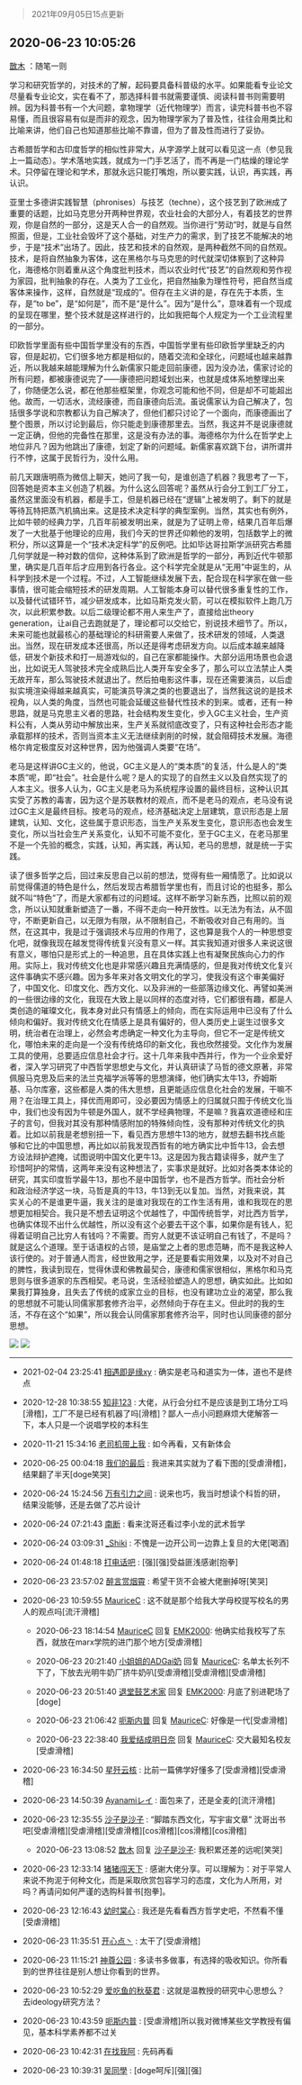 > 2021年09月05日15点更新
<link rel="stylesheet" href="https://cdn.jsdelivr.net/gh/taotie6/sampleJSON@main/css/photo_show.css">


 ## 2020-06-23 10:05:26 

 [㪚木](https://www.coolapk.com/feed/19750622?shareKey=ZTgwZjEzNTc1MGJmNjEzMTc1NjE~) ：随笔一则

学习和研究哲学的，对技术的了解，起码要具备科普级的水平。如果能看专业论文尽量看专业论文，实在看不了，那选择科普书就需要谨慎、阅读科普书则需要明辨。因为科普书有一个大问题，拿物理学（近代物理学）而言，读完科普书也不容易懂，而且很容易有似是而非的观念<!--break-->，因为物理学家为了普及性，往往会用类比和比喻来讲，他们自己也知道那些比喻不靠谱，但为了普及性而进行了妥协。

古希腊哲学和古印度哲学的相似性非常大，从字源学上就可以看见这一点（参见我上一篇动态）。学术落地实践，就成为一门手艺活了，而不再是一门枯燥的理论学术。只停留在理论和学术，那就永远只能打嘴炮，所以要实践，认识，再实践，再认识。

亚里士多德讲实践智慧（phronises）与技艺（techne），这个技艺到了欧洲成了重要的话题，比如马克思分开两种世界观，农业社会的大部分人，有着技艺的世界观，你是自然的一部分，这是天人合一的自然观。当你进行“劳动”时，就是与自然照面，但是，工业社会毁坏了这个基础，对生产力的需求，到了技艺不能解决的地步，于是“技术”出场了。因此，技艺和技术的自然观，是两种截然不同的自然观。技术，是将自然抽象为客体，这在黑格尔与马克思的时代就深切体察到了这种异化，海德格尔则着重从这个角度批判技术，而以农业时代“技艺”的自然观和劳作视为家园，批判抽象的存在。人类为了工业化，把自然抽象为理性符号，把自然当成客体来操作，这样，自然就是“现成的”。但存在主义讲的是，存在先于本质，生存，是“to be”，是“如何是”，而不是“是什么”。因为“是什么”，意味着有一个现成的呈现在哪里，整个技术就是这样进行的，比如我把每个人规定为一个工业流程里的一部分。

印欧哲学里面有些中国哲学里没有的东西，中国哲学里有些印欧哲学里缺乏的内容，但是起初，它们很多地方都是相似的，随着交流和全球化，问题域也越来越靠近，所以我越来越能理解为什么新儒家只能走回前康德，因为没办法，儒家讨论的所有问题，都被康德说完了——康德把问题域划出来，也就是成体系地整理出来了，你随便怎么说，都在他那些框架里，你观念可能和他不同，但是却不可能超出他。故而，一切活水，流经康德，而自康德向后流。虽说儒家认为自己解决了，包括很多学说和宗教都认为自己解决了，但他们都只讨论了一个面向，而康德画出了整个图景，所以讨论到最后，你只能走到康德那里去。当然，我这并不是说康德就一定正确，但他的完备性在那里，这是没有办法的事。海德格尔为什么在哲学史上地位非凡？因为他跳出了康德，划定了新的问题域。新儒家喜欢跳下台，讲所谓并行不悖，这属于民哲行为，没什么用。

前几天跟唐明燕为微信上聊天，她问了我一句，是谁创造了机器？我思考了一下，回答她是资本主义创造了机器。为什么这么回答呢？虽然从行会分工到工厂分工，虽然这里面没有机器，都是手工，但是机器已经在“逻辑”上被发明了。剩下的就是等待瓦特把蒸汽机搞出来。这是技术决定科学的典型案例。当然，其实也有例外，比如牛顿的经典力学，几百年前被发明出来，就是为了证明上帝，结果几百年后爆发了一大批基于他理论的应用，我们今天的世界还仰赖他的发明，包括数学上的微积分，所以这算是一个“技术决定科学”的反例吧。比如毕达哥拉斯学派研究古希腊几何学就是一种对数的信仰，这种体系到了欧洲是哲学的一部分，再到近代牛顿那里，确实是几百年后才应用到各行各业。这个科学完全就是从“无用”中诞生的，从科学到技术是一个过程。不过，人工智能继续发展下去，配合现在科学家在做一些事情，很可能会缩短技术的研发周期。人工智能本身可以替代很多重复性的工作，以及替代试错环节，减少研发成本，比如马斯克发火箭，可以在模拟软件上跑几万次，以此积累参数。以后二级理论都不用人来生产了，直接给出theory generation，让ai自己去跑就是了，理论都可以交给它，别说技术细节了。所以，未来可能也就最核心的基础理论的科研需要人来做了，技术研发的领域，人类退出。当然，现在研发成本还很高，所以还是得考虑研发方向。以后成本越来越降低，研发个新技术和打一局游戏似的，自己在家都能操作。大部分运用场景也会退出，比如说无人驾驶技术完全成熟后比人类开车安全多了，那么可以立法禁止人类无故开车，那么驾驶技术就退出了。然后拍电影这件事，现在还需要演员，以后虚拟实境渲染得越来越真实，可能演员导演之类的也要退出了，当然我这说的是技术视角，以人类的角度，当然也可能会延缓这些替代性技术的到来。或者，还有一种思路，就是马克思主义者的思路，社会结构发生变化，步入GC主义社会，生产资料公有，人类从劳动中解放出来，生产关系就彻底改变了，只有这种社会形态才能承载那样的技术，否则当资本主义无法继续剥削的时候，就会阻碍技术发展。海德格尔肯定极度反对这种世界，因为他强调人类要“在场”。

老马是这样讲GC主义的，他说，GC主义是人的“类本质”的复活，什么是人的“类本质”呢，即“社会”。社会是什么呢？是人的实现了的自然主义以及自然实现了的人本主义。很多人认为，GC主义是老马为系统程序设置的最终目标，这种认识其实受了苏教的毒害，因为这个是苏联教材的观点，而不是老马的观点，老马没有说过GC主义是最终目标。按老马的观点，经济基础决定上层建筑，意识形态是上层建筑，认知、文化，这些属于意识形态，当生产关系发生变化，意识形态也会发生变化，所以当社会生产关系变化，认知不可能不变化，至于GC主义，在老马那里不是一个先验的概念，实践，认知，再实践，再认知，老马的思想，就是统一于实践。

读了很多哲学之后，回过来反思自己以前的想法，觉得有些一厢情愿了。比如说以前觉得儒道的特色是什么，然后发现古希腊哲学里也有，而且讨论的也挺多，那么就不叫“特色”了，而是大家都有过的问题域。这样不断学习新东西，比照以前的观念，所以认知就重新塑造了一番，不得不走向一种开放性。以无法为有法，从不固守，不断更新自己，以无限为有限，从不限制自己，不断吸收对自己有用的。当然，在这其中，我是过于强调技术与应用的作用了，这也算是我个人的一种思想变化吧，就像我现在越发觉得传统复兴没有意义一样。其实我知道对很多人来说这很有意义，哪怕只是形式上的一种追思，且在具体实践上也有凝聚民族向心力的作用。实际上，我对传统文化也是非常感兴趣且充满情感的，但是我对传统文化复兴这件事确实不感兴趣。因为多年来对各文明文化的学习，使我没有这个审美偏好了，中国文化、印度文化、西方文化、以及非洲的一些部落边缘文化、再譬如美洲的一些很边缘的文化，我现在大致上是以同样的态度对待，它们都很有趣，都是人类创造的璀璨文化，我本身对此只有情感上的倾向，而在实际运用中已没有了什么倾向和偏好。我对传统文化在情感上是具有偏好的，但人类历史上诞生过很多文明，统治者在治理上，必然会考虑确定一种文化为主导向，但它不一定是传统文化，哪怕未来的走向是一个没有传统烙印的新文化，我也欣然接受。文化作为发展工具的使用，总要适应信息社会才行。这十几年来我中西并行，作为一个业余爱好者，深入学习研究了中西哲学思想史与文化，并认真研读了马哲的德文原著，非常佩服马克思及后来的法兰克福学派等等的思想演绎，他们确实太牛13，乔姆斯基、马尔库塞，这些都是人类的伟大思想，且更能适应信息化社会的发展，干嘛不用？在治理工具上，择优而用即可，没必要因为情感上的归属就只囿于传统文化当中，我们也没有因为牛顿是外国人，就不学经典物理，不是嘛？我喜欢道德经和庄子的言句，但我对其没有那种情感附加的特殊倾向性，没有那种对传统文化的执着。比如以前我是老想别扭一下，看见西方思想牛13的地方，就想去翻书找点能够和它比的中国思想，再比如以前我发现西哲有的地方确实比中哲牛13，会去想方设法辩护遮掩，试图说明中国文化更牛13。这是因为我古籍读得多，就产生了珍惜呵护的常情，这两年来没有这种想法了，实事求是就好。比如对各类本体论的研究，其实印度哲学最牛13，那也不是中国哲学，也不是西方哲学。而社会分析和政治经济学这一块，马哲是真的牛13，牛13到无以复加。当然，对我来说，其实关心的不是谁更牛逼，我关注的是谁对我现在的工作生活有用，谁和我现在的思想更加相契合。我只是不想去证明这个优越性了，中国传统哲学，对比西方哲学，也确实体现不出什么优越性，所以没有这个必要去干这个事，如果你是有钱人，犯得着证明自己比穷人有钱吗？不需要。而穷人就更不该证明自己有钱了，不是吗？就是这么个道理。至于话语权的占领，是庙堂之上者的思虑范畴，而不是我这种人该行使的。对于普通人而言，经世致用之学，还是要看实用效果，以及对不对自己的脾性，我读到现在，觉得休谟和佛教最契合，康德和儒家很相似，黑格尔和马克思则与很多道家的东西相契。老马说，生活经验塑造人的思想，确实如此。比如如果我打算独身，且失去了传统的成家立业的目标，也没有建功立业的渴望，那么我的思想就不可能认同儒家那套修齐治平，必然倾向于存在主义。但此时的我的生活，不存在这个“如果”，所以我会认同儒家那套修齐治平，同时也认同康德的部分思想。 

<div class="album">
<img class="img-item" src="http://image.coolapk.com/feed/2019/0507/23/1081091_4670_3689@296x168.gif" />
<img class="img-item" src="http://image.coolapk.com/feed/2019/0507/23/1081091_4665_2811@300x171.gif" />
</div>

 ------- 

- 2021-02-04 23:25:41 [相遇即是缘xy](uid=3570688) : 确实是老马和道实为一体，道也不是终点 

- 2020-12-28 10:38:55 [知非123](uid=3746308) : 大佬，从行会分红不是应该是到工场分工吗[滑稽]，工厂不是已经有机器了吗[滑稽]？鄙人一点小问题麻烦大佬解答一下，本人只是一个说唱学校的本科生 

- 2020-11-21 15:34:16 [老司机带上我](uid=1912353) : 如今再看，又有新体会 

- 2020-06-25 00:04:18 [我们的最后](uid=521676) : 我进来其实就为了看下图的[受虐滑稽]，结果翻了半天[doge笑哭] 

- 2020-06-24 15:24:56 [万有引力之间](uid=791651) : 说来也巧，我当时想读个科哲的研，结果没能够，还是去做了芯片设计 

- 2020-06-24 07:21:43 [南断](uid=1225983) : 看来沈哥还看过李小龙的武术哲学 

- 2020-06-24 03:09:31 [_Shiki](uid=1014851) : 不愧是一边开公司一边靠上复旦的大佬[喝酒] 

- 2020-06-24 01:48:18 [打电话吧](uid=1906112) : [强][强]受益匪浅感谢[抱拳] 

- 2020-06-23 23:57:02 [醉言赏烟霄](uid=1066979) : 希望干货不会被大佬删掉呀[笑哭] 

- 2020-06-23 10:59:55 [MauriceC](uid=2661286) : 这不就是那个给我大学母校提写校名的男人的观点吗[流汗滑稽] 

    - 2020-06-23 18:14:54 [MauriceC](uid=2661286) 回复 [EMK2000](uid=381916): 他确实给我校写了东西，就放在marx学院的进门那个地方[受虐滑稽] 

    - 2020-06-23 20:21:40 [小姐姐的ADGai奶](uid=1701309) 回复 [MauriceC](uid=2661286): 名单太长列不下了，下放去光明牛奶厂挤牛奶叭[受虐滑稽][受虐滑稽][受虐滑稽] 

    - 2020-06-23 20:51:40 [退堂鼓艺术家](uid=2901702) 回复 [EMK2000](uid=381916): 月底了别进靶场了[doge] 

    - 2020-06-23 21:06:42 [呃斯内普](uid=3032124) 回复 [MauriceC](uid=2661286): 好像是一代[受虐滑稽] 

    - 2020-06-23 22:38:40 [我爱结成明日奈](uid=1772977) 回复 [MauriceC](uid=2661286): 交大最知名校友[受虐滑稽] 

- 2020-06-23 16:34:50 [星歼云核](uid=766940) : 比前一篇佛学好懂多了[受虐滑稽][受虐滑稽] 

- 2020-06-23 14:50:39 [Ayanamiレイ](uid=3358558) : 面包来了，还是全麦的[流汗滑稽] 

- 2020-06-23 12:35:55 [沙子是沙子](uid=779662) : “脚踏东西文化，写宇宙文章”
沈哥出书吧[受虐滑稽][受虐滑稽][受虐滑稽][cos滑稽][cos滑稽][cos滑稽] 

    - 2020-06-23 13:08:52 [㪚木](uid=1081091) 回复 [沙子是沙子](uid=779662): 我积累还差的远呢[笑哭] 

- 2020-06-23 12:33:14 [猪猪闯天下](uid=1009533) : 感谢大佬分享。可以理解为：对于平常人来说不拘泥于何种文化，而是采取欣赏包容学习的态度，文化为人所用，对吗？再请问如何严谨的选购科普书[抱拳]。 

- 2020-06-23 12:16:43 [幼时棠心](uid=1017379) : 我还是先看看西方哲学史吧，不然看不懂[受虐滑稽] 

- 2020-06-23 11:35:51 [开心点丶](uid=646709) : 太干了[受虐滑稽] 

- 2020-06-23 11:15:21 [神尊公园](uid=632888) : 多读书多做事，有选择的吸收知识。你所看到的世界往往是别人想让你看到的世界。 

- 2020-06-23 10:52:29 [爱吃鱼的秋葵君](uid=1197189) : 这就是温教授的研究中心思想么？去ideology研究方法？ 

- 2020-06-23 10:43:59 [呃斯内普](uid=3032124) : [受虐滑稽]所以我对微博某些文学教授有偏见，基本科学素养都不过关 

- 2020-06-23 10:42:31 [在找我阿](uid=3294036) : 先码再看 

- 2020-06-23 10:39:31 [吴同學](uid=1320218) : [doge呵斥][强][强] 

